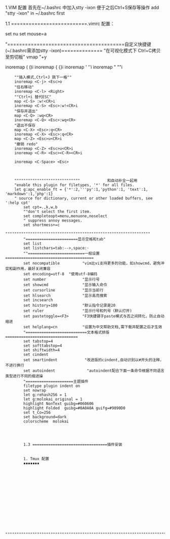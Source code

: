 1.VIM 配置
首先在~/.bashrc 中加入stty -ixon  便于之后Ctrl+S保存等操作
add "stty -ixon" in ~/.bashrc first


1.1 ==========================.vimrc 配置：

set nu
set mouse=a

"========================================自定义快捷键(~/.bashrc需添加stty -ixon)==============
"在可视化模式下 Ctrl+C拷贝至剪切板"
vmap <c-c> "+y

inoremap ( ()<ESC>i
		inoremap { {}<ESC>i
		inoremap ' ''<ESC>i
		inoremap " ""<ESC>i

		""插入模式,Ctrl+J 跳下一格""
		inoremap <C-j> <Esc>o
		"往右移动"
		inoremap <C-l> <Right>
		""Ctrl+i 替代ESC"
		map <C-S> :w!<CR>i
		inoremap <C-S> <Esc>:w!<CR>i
		"保存并退出"
		map <C-Q> :wq<CR>
		inoremap <C-Q> <Esc>:wq<CR>
		"退出不保存
		map <C-X> <Esc>:q<CR>
		inoremap <C-X> <Esc>:q<CR>
		map <C-Z> <Esc>u<CR>i
		"撤销 redo"
		inoremap <C-Z> <Esc>u<CR>i
		inoremap <C-R> <Esc><C-R><CR>i

		inoremap <C-Space> <Esc>



		"""""""""""""""""""""""""""""            和自动补全一起用
		"enable this plugin for filetypes, '*' for all files.
		let g:apc_enable_ft = {'*':2,'''py':1,'python':1, 'text':1, 'markdown':1,'php':1}
		" source for dictionary, current or other loaded buffers, see ':help cpt'
			set cpt=.,k,w,b
			""don't select the first item.
			set completeopt=menu,menuone,noselect
			" suppress annoy messages.
			set shortmess+=c
			""""""""""""""""""""""""""""""""""""""""""""""""""""""""""""""""
			"=======================显示空格和tab"
			set list
			set listchars=tab:-->,space:·
			""=========================一般设置======================================= 
			set nocompatible          "vim比vi支持更多的功能，如showcmd，避免冲突和副作用，最好关闭兼容 
			set encoding=utf-8  "使用utf-8编码 
			set number                "显示行号 
			set showcmd               "显示输入命令 
			set cursorline            "显示当前行 
			set hlsearch              "显示高亮搜索 
			set incsearch 
			set history=100           "默认指令记录是20 
			set ruler                 "显示行号和列号（默认打开) 
			set pastetoggle=<F3>      "F3快捷键于paste模式与否之间转化，防止自动缩进 
			set helplang=cn           "设置为中文帮助文档,需下载并配置之后才生效 
			"===========================文本格式排版================================ 
			set tabstop=4
			set softtabstop=4
			set shiftwidth=4
			set cindent
			set smartindent            "改进版的cindent,自动识别以#开头的注释，不进行换行 
			set autoindent              "autoindent配合下面一条命令根据不同语言类型进行不同的缩进操
			"=====================主题插件
			filetype plugin indent on 
			set nowrap
			let g:rehash256 = 1 
			let g:molokai_original = 1 
			highlight NonText guibg=#060606 
			highlight Folded  guibg=#0A0A0A guifg=#9090D0 
			set t_Co=256 
			set background=dark 
			colorscheme  molokai 




			1.3 =================================插件安装


			1. Tmux 配置
			▪▪▪▪▪▪▪














			"""""""""""""""""""""""""""""""""""""""""""""""""""""""""""""""""""""""""""""""""""'""''"''''''''''''''}''"""""""""""""""""""""""""""""""""""""""""""""""'''}}))""")"""
